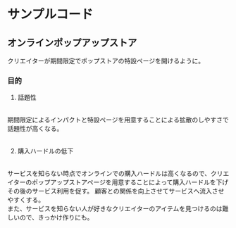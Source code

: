 # サンプルコード
## オンラインポップアップストア
クリエイターが期間限定でポップストアの特設ページを開けるように。
### 目的

1. 話題性
<br/>
期間限定によるインパクトと特設ページを用意することによる拡散のしやすさで話題性が高くなる。
<br/>
<br/>

2. 購入ハードルの低下
<br/>
サービスを知らない時点でオンラインでの購入ハードルは高くなるので、クリエイターのポップアップストアページを用意することによって購入ハードルを下げその後のサービス利用を促す。
顧客との関係を向上させてサービスへ流入させやすくする。
<br/>
また、サービスを知らない人が好きなクリエイターのアイテムを見つけるのは難しいので、きっかけ作りにも。
